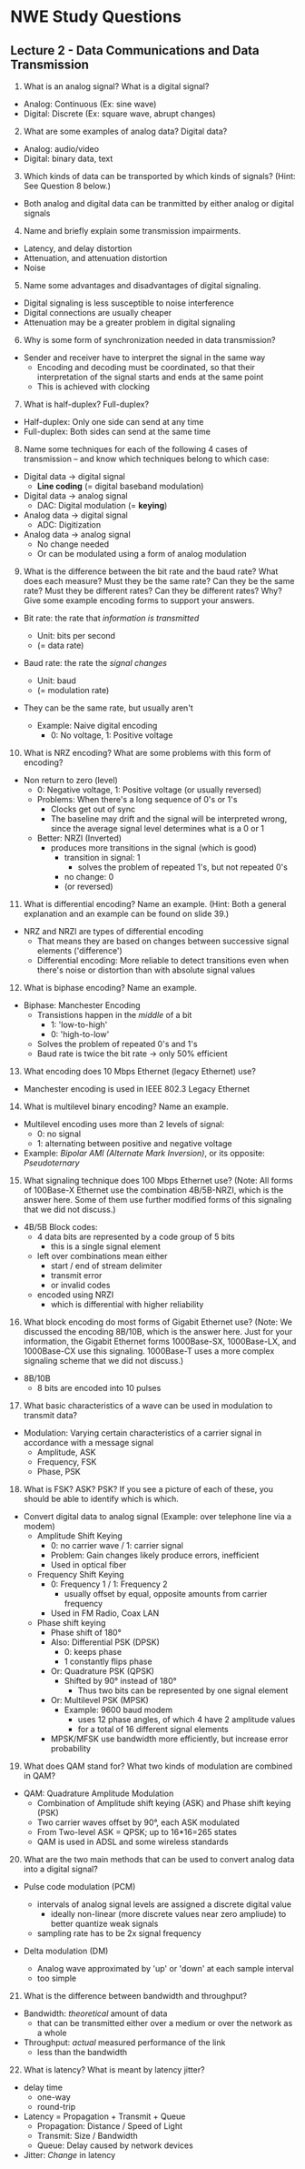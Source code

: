 # NWE Study Questions

## Lecture 2 - Data Communications and Data Transmission

1. What is an analog signal? What is a digital signal?
  - Analog: Continuous (Ex: sine wave)
  - Digital: Discrete (Ex: square wave, abrupt changes)

2. What are some examples of analog data? Digital data?
  - Analog: audio/video
  - Digital: binary data, text

3. Which kinds of data can be transported by which kinds of signals? (Hint: See Question 8
below.)
  - Both analog and digital data can be tranmitted by either analog or digital signals

4. Name and briefly explain some transmission impairments.
  - Latency, and delay distortion
  - Attenuation, and attenuation distortion
  - Noise

5. Name some advantages and disadvantages of digital signaling.
  - Digital signaling is less susceptible to noise interference
  - Digital connections are usually cheaper
  - Attenuation may be a greater problem in digital signaling

6. Why is some form of synchronization needed in data transmission?
  - Sender and receiver have to interpret the signal in the same way
    - Encoding and decoding must be coordinated, so that their interpretation of the signal starts and ends at the same point
    - This is achieved with clocking

7. What is half-duplex? Full-duplex?
  - Half-duplex: Only one side can send at any time
  - Full-duplex: Both sides can send at the same time

8. Name some techniques for each of the following 4 cases of transmission – and know which
techniques belong to which case:
  - Digital data → digital signal
    - **Line coding** (= digital baseband modulation)
  - Digital data → analog signal
    - DAC: Digital modulation (= **keying**)
  - Analog data → digital signal
    - ADC: Digitization
  - Analog data → analog signal
    - No change needed
    - Or can be modulated using a form of analog modulation

9. What is the difference between the bit rate and the baud rate? What does each measure? Must they be the same rate? Can they be the same rate? Must they be different rates? Can they be different rates? Why? Give some example encoding forms to support your answers.
  - Bit rate: the rate that *information is transmitted*
    - Unit: bits per second
    - (= data rate)

  - Baud rate: the rate the *signal changes*
    - Unit: baud
    - (= modulation rate)

  - They can be the same rate, but usually aren't
    - Example: Naive digital encoding
      - 0: No voltage, 1: Positive voltage

10. What is NRZ encoding? What are some problems with this form of encoding?
  - Non return to zero (level)
    - 0: Negative voltage, 1: Positive voltage (or usually reversed)
    - Problems: When there's a long sequence of 0's or 1's
      - Clocks get out of sync
      - The baseline may drift and the signal will be interpreted wrong, since the average signal level determines what is a 0 or 1
    - Better: NRZI (Inverted)
      - produces more transitions in the signal (which is good)
        - transition in signal: 1
          - solves the problem of repeated 1's, but not repeated 0's
        - no change: 0
        - (or reversed)

11. What is differential encoding? Name an example. (Hint: Both a general explanation and an
example can be found on slide 39.)
  - NRZ and NRZI are types of differential encoding
    - That means they are based on changes between successive signal elements ('difference')
    - Differential encoding: More reliable to detect transitions even when there's noise or distortion than with absolute signal values

12. What is biphase encoding? Name an example.
  - Biphase: Manchester Encoding
    - Transistions happen in the *middle* of a bit
      - 1: 'low-to-high'
      - 0: 'high-to-low'
    - Solves the problem of repeated 0's and 1's
    - Baud rate is twice the bit rate -> only 50% efficient

13. What encoding does 10 Mbps Ethernet (legacy Ethernet) use?
  - Manchester encoding is used in IEEE 802.3 Legacy Ethernet

14. What is multilevel binary encoding? Name an example.
  - Multilevel encoding uses more than 2 levels of signal:
    - 0: no signal
    - 1: alternating between positive and negative voltage
  - Example: *Bipolar AMI (Alternate Mark Inversion)*, or its opposite: *Pseudoternary*

15. What signaling technique does 100 Mbps Ethernet use? (Note: All forms of 100Base-X
Ethernet use the combination 4B/5B-NRZI, which is the answer here. Some of them use
further modified forms of this signaling that we did not discuss.)
  - 4B/5B Block codes:
    - 4 data bits are represented by a code group of 5 bits
      - this is a single signal element
    - left over combinations mean either
      - start / end of stream delimiter
      - transmit error
      - or invalid codes
    - encoded using NRZI
      - which is differential with higher reliability

16. What block encoding do most forms of Gigabit Ethernet use? (Note: We discussed the
encoding 8B/10B, which is the answer here. Just for your information, the Gigabit Ethernet forms 1000Base-SX, 1000Base-LX, and 1000Base-CX use this signaling. 1000Base-T uses a more complex signaling scheme that we did not discuss.)
  - 8B/10B
    - 8 bits are encoded into 10 pulses

17. What basic characteristics of a wave can be used in modulation to transmit data?
  - Modulation: Varying certain characteristics of a carrier signal in accordance with a message signal
    - Amplitude, ASK
    - Frequency, FSK
    - Phase, PSK

18. What is FSK? ASK? PSK? If you see a picture of each of these, you should be able to
identify which is which.
  - Convert digital data to analog signal (Example: over telephone line via a modem)
    - Amplitude Shift Keying
      - 0: no carrier wave / 1: carrier signal
      - Problem: Gain changes likely produce errors, inefficient
      - Used in optical fiber
    - Frequency Shift Keying
      - 0: Frequency 1 / 1: Frequency 2
        - usually offset by equal, opposite amounts from carrier frequency
      - Used in FM Radio, Coax LAN
    - Phase shift keying
      - Phase shift of 180°
      - Also: Differential PSK (DPSK)
        - 0: keeps phase
        - 1 constantly flips phase
      - Or: Quadrature PSK (QPSK)
        - Shifted by 90° instead of 180°
          - Thus two bits can be represented by one signal element
      - Or: Multilevel PSK (MPSK)
        - Example: 9600 baud modem
          - uses 12 phase angles, of which 4 have 2 amplitude values
          - for a total of 16 different signal elements
      - MPSK/MFSK use bandwidth more efficiently, but increase error probability

19. What does QAM stand for? What two kinds of modulation are combined in QAM?
  - QAM: Quadrature Amplitude Modulation
    - Combination of Amplitude shift keying (ASK) and Phase shift keying (PSK)
    - Two carrier waves offset by 90°, each ASK modulated
    - From Two-level ASK = QPSK; up to 16*16=265 states
    - QAM is used in ADSL and some wireless standards

20. What are the two main methods that can be used to convert analog data into a digital signal?
  - Pulse code modulation (PCM)
    - intervals of analog signal levels are assigned a discrete digital value
      - ideally non-linear (more discrete values near zero ampliude) to better quantize weak signals
    - sampling rate has to be 2x signal frequency

  - Delta modulation (DM)
    - Analog wave approximated by 'up' or 'down' at each sample interval
    - too simple

21. What is the difference between bandwidth and throughput?
  - Bandwidth: *theoretical* amount of data
    - that can be transmitted either over a medium or over the network as a whole
  - Throughput: *actual* measured performance of the link
    - less than the bandwidth

22. What is latency? What is meant by latency jitter?
  - delay time
    - one-way
    - round-trip
  - Latency = Propagation + Transmit + Queue
    - Propagation: Distance / Speed of Light
    - Transmit: Size / Bandwidth
    - Queue: Delay caused by network devices
  - Jitter: *Change* in latency
